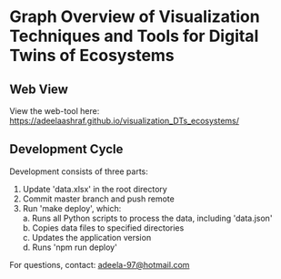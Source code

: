 # Graph Overview of Visualization Techniques and Tools for Digital Twins of Ecosystems

## Web View

View the web-tool here: https://adeelaashraf.github.io/visualization_DTs_ecosystems/

## Development Cycle

Development consists of three parts:
1. Update 'data.xlsx' in the root directory
2. Commit master branch and push remote
3. Run 'make deploy', which:\
    a. Runs all Python scripts to process the data, including 'data.json'\
    b. Copies data files to specified directories\
    c. Updates the application version\
    d. Runs 'npm run deploy'

For questions, contact: adeela-97@hotmail.com
